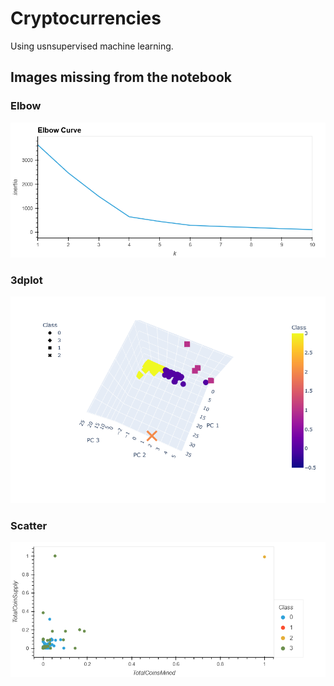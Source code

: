 # Cryptocurrencies
Using usnsupervised machine learning. 

## Images missing from the notebook

### Elbow
![Elbow image](Output/elbow_plot.png)

### 3dplot
![3D Plot](Output/3dplot.png)

### Scatter
![Scatter](Output/scatter_plot.png)
